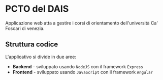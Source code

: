 # PCTO del DAIS

Applicazione web atta a gestire i corsi di orientamento dell'università Ca' Foscari di venezia.

## Struttura codice

L'applicativo si divide in due aree:
  
- **Backend** - sviluppato usando `NodeJS` con il framework `Express`
- **Frontend** - sviluppato usando `JavaScript` con il framework `Angular`
